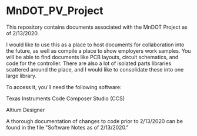 # MnDOT_PV_Project

This repository contains documents associated with the MnDOT Project as of 2/13/2020.

I would like to use this as a place to host documents for collaboration into the future, as well as compile a place to show employers work samples. You will be able to find documents like PCB layouts, circuit schematics, and code for the controller. There are also a lot of isolated parts libraries scattered around the place, and I would like to consolidate these into one large library.

To access it, you'll need the following software:

Texas Instruments Code Composer Studio (CCS)

Altium Designer

A thorough documentation of changes to code prior to 2/13/2020 can be found in the file "Software Notes as of 2/13/2020."
